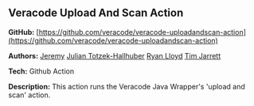 ## Veracode Upload And Scan Action

<b>GitHub:</b> [https://github.com/veracode/veracode-uploadandscan-action](https://github.com/veracode/veracode-uploadandscan-action)

<b>Authors:</b> [Jeremy](https://github.com/unavailable-username) [Julian Totzek-Hallhuber](https://github.com/julz0815) [Ryan Lloyd](https://github.com/githubrlloyd) [Tim Jarrett](https://github.com/tjarrettveracode)

<b>Tech:</b> Github Action

<b>Description:</b> This action runs the Veracode Java Wrapper's 'upload and scan' action.
